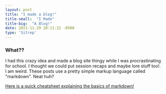 ```yaml
---
layout: post
title: "I made a blog!"
title-small:  "I Made"
title-big:  "A Blog!"
date: 2021-11-29 20:11:22 -0500
type: 'Sitrep'
---
```


### What??

I had this crazy idea and made a blog site thingy while I was procrastinating for school. I thought we could put session recaps and maybe lore stuff too!. I am weird. These posts use a pretty simple markup language called "markdown". Neat huh?

[Here is a quick cheatsheet explaining the basics of markdown!](https://github.com/adam-p/markdown-here/wiki/Markdown-Cheatsheet)